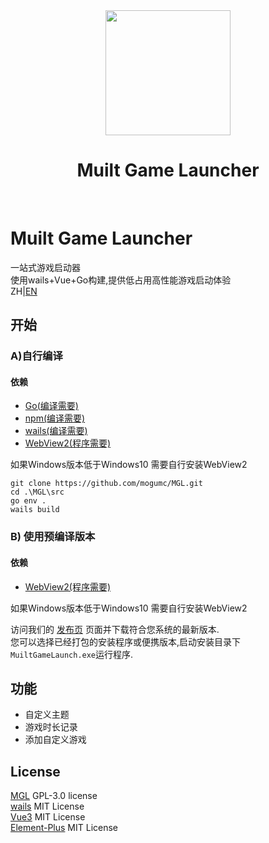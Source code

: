 <div align="center">
    <img src="./docs/icon.png" width="200">
    <h1>Muilt Game Launcher</h1>
</div>

<br/>

# Muilt Game Launcher
一站式游戏启动器  
使用wails+Vue+Go构建,提供低占用高性能游戏启动体验  
ZH|[EN](https://github.com/mogumc/MGL/blob/main/docs/README_EN.md)

## 开始
### A)自行编译

#### 依赖
- [Go(编译需要)](https://golang.google.cn/dl/)
- [npm(编译需要)](https://nodejs.org/zh-cn/download)
- [wails(编译需要)](https://wails.io/zh-Hans/docs/gettingstarted/installation/)
- [WebView2(程序需要)](https://developer.microsoft.com/microsoft-edge/webview2)

如果Windows版本低于Windows10 需要自行安装WebView2  

```
git clone https://github.com/mogumc/MGL.git
cd .\MGL\src
go env .
wails build
```

### B) 使用预编译版本

#### 依赖
- [WebView2(程序需要)](https://developer.microsoft.com/microsoft-edge/webview2)

如果Windows版本低于Windows10 需要自行安装WebView2  


访问我们的 [发布页](https://github.com/mogumc/MGL/releases) 页面并下载符合您系统的最新版本.  
您可以选择已经打包的安装程序或便携版本,启动安装目录下``MuiltGameLaunch.exe``运行程序.  

## 功能
- 自定义主题  
- 游戏时长记录
- 添加自定义游戏

## License
[MGL](https://github.com/mogumc/MGL) GPL-3.0 license  
[wails](https://github.com/wailsapp/wails)  MIT License  
[Vue3](https://github.com/vuejs/core) MIT License  
[Element-Plus](https://github.com/element-plus/element-plus) MIT License 




  
